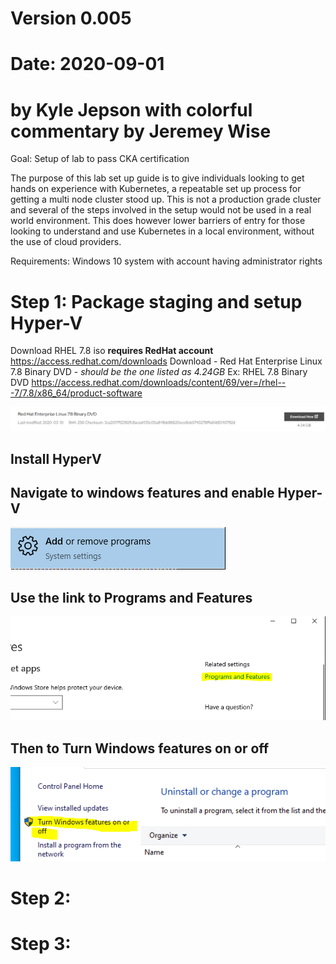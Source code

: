 # Version 0.005
# Date: 2020-09-01

# by Kyle Jepson with colorful commentary by Jeremey Wise

Goal: Setup of lab to pass CKA certification

The purpose of this lab set up guide is to give individuals looking to get hands on experience with Kubernetes, a repeatable set up process for getting a multi node cluster stood up. This is not a production grade cluster and several of the steps involved in the setup would not be used in a real world environment.  This does however lower barriers of entry for those looking to understand and use Kubernetes in a local environment, without the use of cloud providers. 

Requirements:  Windows 10 system with account having administrator rights

# Step 1:  Package staging and setup Hyper-V


Download RHEL 7.8 iso  **requires RedHat account**
https://access.redhat.com/downloads
Download  - Red Hat Enterprise Linux 7.8 Binary DVD - *should be the one listed as 4.24GB*
Ex: RHEL 7.8 Binary DVD  https://access.redhat.com/downloads/content/69/ver=/rhel---7/7.8/x86_64/product-software

![](2020-09-08-15-00-06.png)
## Install HyperV
## Navigate to windows features and enable Hyper-V
![](2020-09-08-15-02-06.png)

## Use the link to Programs and Features
![](2020-09-08-15-04-46.png)

## Then to Turn Windows features on or off
![](2020-09-08-15-04-57.png)




# Step 2: 




# Step 3: 

